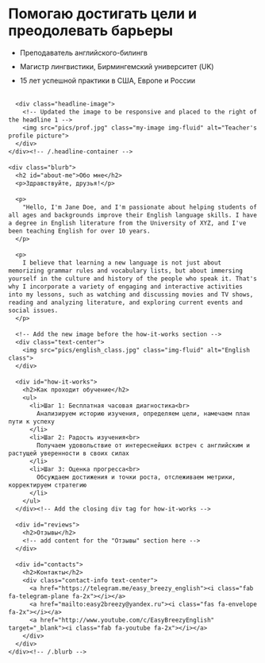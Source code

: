 
<html lang="ru">

<head>
  <meta charset="UTF-8">
  <meta name="viewport" content="width=device-width, initial-scale=1">
  <title>Easy Breezy English</title>

  <!-- Add Bootstrap CSS and JS -->
  <link href="https://cdn.jsdelivr.net/npm/bootstrap@5.3.0-alpha1/dist/css/bootstrap.min.css" rel="stylesheet" integrity="sha384-KyZXEAg3QhqLMpG8r+Knujsl5/XVU5K5y5f38F6UmJgf5gDJz3xjm75UaKdMRKf" crossorigin="anonymous">
  <script src="https://cdn.jsdelivr.net/npm/@popperjs/core@2.11.6/dist/umd/popper.min.js" integrity="sha384-oBqDVmMz4fnFO9gybBud7TlRbs/ic4AwGcFZOxg5DpPt8EgeUIgIwzjWfXQKWA3" crossorigin="anonymous"></script>
  <script src="https://cdn.jsdelivr.net/npm/bootstrap@5.3.0-alpha1/dist/js/bootstrap.min.js" integrity="sha384-cn7l7gDp0eyniUwwAZgrzD06kc/tftFf19TOAs2zVinnD/C7E91j9yyk5//jjpt/" crossorigin="anonymous"></script>

  <!-- Add Font Awesome icons -->
  <link rel="stylesheet" href="https://cdnjs.cloudflare.com/ajax/libs/font-awesome/6.1.0/css/all.min.css">

  <style>
    /* Updated styles for the image */
    .my-image {
      max-width: 90%;
      height: auto;
      margin-top: 30px;
      margin-bottom: 30px;
    }

    /* New styles for the headline 1 content and image container */
    .headline-container {
      display: flex;
      flex-wrap: wrap;
    }

    .headline-content {
      flex-grow: 1;
      margin-right: 20px;
    }

    .headline-image {
      flex-basis: 300px;
      margin-top: 20px;
    }

    @media only screen and (max-width: 768px) {
      .headline-content {
        margin-right: 0;
      }
      .headline-image {
        flex-basis: 100%;
        margin-top: 20px;
      }
    }

    /* New styles for the list items */
    .headline-content ul {
      line-height: 1.3;
    }

    #how-it-works ul {
      line-height: 1.5;
    }

    /* New style for the contact-info icons */
    .contact-info a {
      margin-right: 20px;
    }

    /* New style for the YouTube icon */
    .contact-info a[href*="youtube.com"] {
      color: #ff0000;
    }

     .text-center img {
      width: 50%; /* adjust the value as needed */
      height: auto; /* maintain the aspect ratio */
    }
    ul li {
  margin-bottom: 10px; /* adjust the value as needed */
}
  </style>
</head>

<body>

  <!-- Use Bootstrap's grid system for the main content -->
  <div class="container">
    <!-- New container for the headline 1 content and image -->
    <div class="headline-container">
      <div class="headline-content">
        <h1>Помогаю достигать цели и преодолевать барьеры</h1>
        <ul>
          <li>Преподаватель английского-билингв</li>
          <li>Магистр лингвистики, Бирмингемский университет (UK)</li>
<li>15 лет успешной практики в США, Европе и России</li>
        </ul>
      </div>

      <div class="headline-image">
        <!-- Updated the image to be responsive and placed to the right of the headline 1 -->
        <img src="pics/prof.jpg" class="my-image img-fluid" alt="Teacher's profile picture">
      </div>
    </div><!-- /.headline-container -->

    <div class="blurb">
      <h2 id="about-me">Обо мне</h2>
      <p>Здравствуйте, друзья!</p>

      <p>
        "Hello, I'm Jane Doe, and I'm passionate about helping students of all ages and backgrounds improve their English language skills. I have a degree in English literature from the University of XYZ, and I've been teaching English for over 10 years.
      </p>

      <p>
        I believe that learning a new language is not just about memorizing grammar rules and vocabulary lists, but about immersing yourself in the culture and history of the people who speak it. That's why I incorporate a variety of engaging and interactive activities into my lessons, such as watching and discussing movies and TV shows, reading and analyzing literature, and exploring current events and social issues.
      </p>

      <!-- Add the new image before the how-it-works section -->
      <div class="text-center">
        <img src="pics/english_class.jpg" class="img-fluid" alt="English class">
      </div>

      <div id="how-it-works">
        <h2>Как проходит обучение</h2>
        <ul>
          <li>Шаг 1: Бесплатная часовая диагностика<br>
            Анализируем историю изучения, определяем цели, намечаем план пути к успеху
          </li>
          <li>Шаг 2: Радость изучения<br>
            Получаем удовольствие от интереснейших встреч с английским и растущей уверенности в своих силах
          </li>
          <li>Шаг 3: Оценка прогресса<br>
            Обсуждаем достижения и точки роста, отслеживаем метрики, корректируем стратегию
          </li>
        </ul>
      </div><!-- Add the closing div tag for how-it-works -->

      <div id="reviews">
        <h2>Отзывы</h2>
        <!-- add content for the "Отзывы" section here -->
      </div>

      <div id="contacts">
        <h2>Контакты</h2>
        <div class="contact-info text-center">
          <a href="https://telegram.me/easy_breezy_english"><i class="fab fa-telegram-plane fa-2x"></i></a>
          <a href="mailto:easy2breezy@yandex.ru"><i class="fas fa-envelope fa-2x"></i></a>
          <a href="http://www.youtube.com/c/EasyBreezyEnglish" target="_blank"><i class="fab fa-youtube fa-2x"></i></a>
        </div>
      </div>
    </div><!-- /.blurb -->
  </div><!-- /.container -->

</body>

</html>
